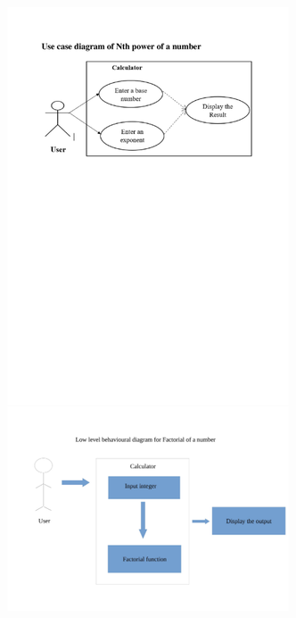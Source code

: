 
![alt text](https://github.com/99003578/mahavira_team1_calculator/blob/main/design/Use_case_diagram_of_Nth_power.jpg)
![alt text](https://github.com/99003578/mahavira_team1_calculator/blob/main/design/Use_Case_Diagram_of_factorial.jpg)
